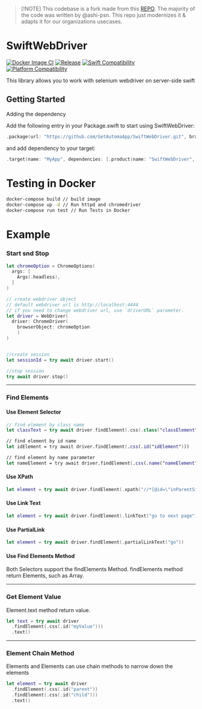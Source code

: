 > [!NOTE] This codebase is a fork made from this [REPO](https://github.com/ashi-psn/SwiftWebDriver). The majority of the code was written by @ashi-psn. This repo just modernizes it & adapts it for our organizations usecases.

# SwiftWebDriver
[![Docker Image CI](https://github.com/ashi-psn/SwiftWebDriver/actions/workflows/main.yml/badge.svg)](https://github.com/ashi-psn/SwiftWebDriver/actions/workflows/main.yml)
[![Release](https://img.shields.io/github/v/release/ashi-psn/SwiftWebDriver)](https://github.com/ashi-psn/SwiftWebDriver/releases/latest)
[![Swift Compatibility](https://img.shields.io/endpoint?url=https%3A%2F%2Fswiftpackageindex.com%2Fapi%2Fpackages%2Fashi-psn%2FSwiftWebDriver%2Fbadge%3Ftype%3Dswift-versions)](https://swiftpackageindex.com/ashi-psn/SwiftWebDriver)
[![Platform Compatibility](https://img.shields.io/endpoint?url=https://swiftpackageindex.com/api/packages/ashi-psn/SwiftWebDriver/badge?type=platforms)](https://swiftpackageindex.com/ashi-psn/SwiftWebDriver)


This library allows you to work with selenium webdriver on server-side swift


## Getting Started
Adding the dependency

Add the following entry in your Package.swift to start using SwiftWebDriver:

```swift
.package(url: "https://github.com/GetAutomaApp/SwiftWebDriver.git", branch: "master)
```

and add dependency to your target:
```Swift
.target(name: "MyApp", dependencies: [.product(name: "SwiftWebDriver", package: "SwiftWebDriver")]),

```

# Testing in Docker

```bash
docker-compose build // build image
docker-compose up -d // Run httpd and chromedriver
docker-compose run test // Run Tests in Docker
```


# Example
### Start snd Stop

```Swift
let chromeOption = ChromeOptions(
  args: [
    Args(.headless),
  ]
)

// create webdriver object
// default webdriver url is http://localhost:4444
// if you need to change webdriver url, use `driverURL` parameter.
let driver = WebDriver(
  driver: ChromeDriver(
    browserObject: chromeOption
    )
)


//create session
let sessionId = try await driver.start()

//stop session
try await driver.stop()
```
---
### Find Elements
#### Use Element Selector

```Swift
// find element by class name
let classText = try await driver.findElement(.css(.class("classElement")))

// find element by id name
let idElement = try await driver.findElement(.css(.id("idElement")))

// find element by name parameter
let nameElement = try await driver.findElement(.css(.name("nameElement")))
```

#### Use XPath

```Swift
let element = try await driver.findElement(.xpath("//*[@id=\"inParentSingleElement\"]"))
```

#### Use Link Text

```Swift
let element = try await driver.findElement(.linkText("go to next page"))
```

#### Use PartialLink

```Swift
let element = try await driver.findElement(.partialLinkText("go"))
```

#### Use Find Elements Method

Both Selectors support the findElements Method.
findElements method return Elements, such as Array<Element>.


---
### Get Element Value
Element.text method return value.

```Swift
let text = try await driver
  .findElement(.css(.id("myValue")))
  .text()
```

---
### Element Chain Method
Elements and Elements can use chain methods to narrow down the elements

```Swift
let element = try await driver
  .findElement(.css(.id("parent"))
  .findElement(.css(.id("child")))
  .text()
```
